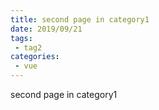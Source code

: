 ```yaml
---
title: second page in category1
date: 2019/09/21
tags:
 - tag2
categories:
 - vue
---
```


second page in category1